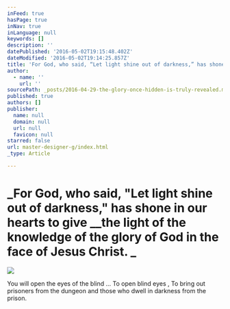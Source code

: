 ```yaml
---
inFeed: true
hasPage: true
inNav: true
inLanguage: null
keywords: []
description: ''
datePublished: '2016-05-02T19:15:48.402Z'
dateModified: '2016-05-02T19:14:25.857Z'
title: 'For God, who said, “Let light shine out of darkness,” has shone in our hearts to give the light of the knowledge of the glory of God in the face of Jesus Christ. '
author:
  - name: ''
    url: ''
sourcePath: _posts/2016-04-29-the-glory-once-hidden-is-truly-revealed.md
published: true
authors: []
publisher:
  name: null
  domain: null
  url: null
  favicon: null
starred: false
url: master-designer-g/index.html
_type: Article

---
```

# _For God, who said, "Let light shine out of darkness," has shone in our hearts to give _**_the light of the knowledge of the glory of God in the face of Jesus Christ. _**
![](https://the-grid-user-content.s3-us-west-2.amazonaws.com/10797a56-1cd1-4d84-983b-7f95d33f57d7.jpg)

You will open the eyes of the blind ... To open blind eyes , To bring out prisoners from the dungeon and those who dwell in darkness from the prison.